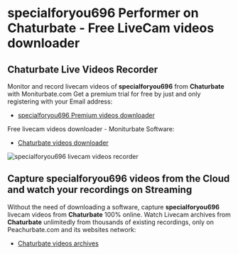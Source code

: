 # specialforyou696 Performer on Chaturbate - Free LiveCam videos downloader

## Chaturbate Live Videos Recorder

Monitor and record livecam videos of **specialforyou696** from **Chaturbate** with Moniturbate.com
Get a premium trial for free by just and only registering with your Email address:
* [specialforyou696 Premium videos downloader](https://moniturbate.com/request-demo-licence-key.html)

Free livecam videos downloader - Moniturbate Software:
* [Chaturbate videos downloader](https://moniturbate.com/moniturbate-download-software.html)

![specialforyou696 livecam videos recorder](https://peachurnet.com/templates/moniturbate-software.png)


## Capture specialforyou696 videos from the Cloud and watch your recordings on Streaming

Without the need of downloading a software, capture **specialforyou696** livecam videos from **Chaturbate** 100% online.
Watch Livecam archives from **Chaturbate** unlimitedly from thousands of existing recordings, only on Peachurbate.com and its websites network:
* [Chaturbate videos archives](https://peachurnet.com/)